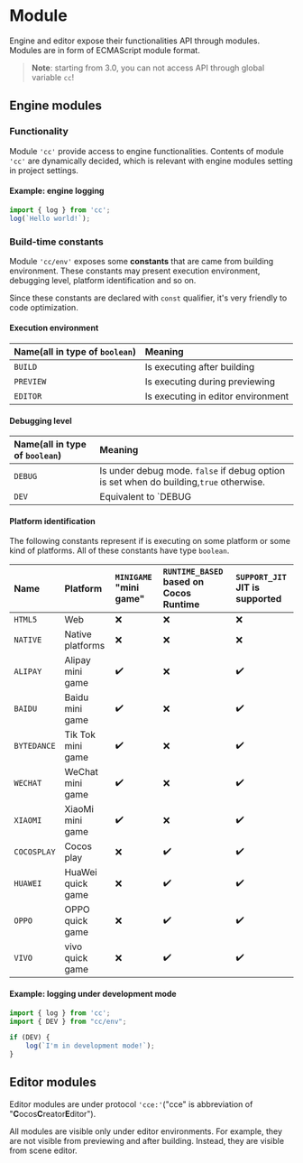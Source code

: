 # Module

Engine and editor expose their functionalities API through modules. Modules are in form of ECMAScript module format.

> **Note**: starting from 3.0, you can not access API through global variable `cc`!

## Engine modules

### Functionality

Module `'cc'` provide access to engine functionalities. Contents of module `'cc'` are dynamically decided, which is relevant with engine modules setting in project settings.

#### Example: engine logging

```ts
import { log } from 'cc';
log(`Hello world!`);
```

### Build-time constants

Module `'cc/env'` exposes some **constants** that are came from building environment. These constants may present execution environment, debugging level, platform identification and so on.

Since these constants are declared with `const` qualifier, it's very friendly to code optimization.

#### Execution environment

| Name(all in type of `boolean`) | Meaning                            |
| :--------------------------------|:------------------------------------|
| `BUILD`                        | Is executing after building        |
| `PREVIEW`                      | Is executing during previewing     |
| `EDITOR`                       | Is executing in editor environment |


#### Debugging level

| Name(all in type of `boolean`) | Meaning                                                                                |
|:--------------------------------|:----------------------------------------------------------------------------------------|
| `DEBUG`                        | Is under debug mode. `false` if debug option is set when do building,`true` otherwise. |
| `DEV`                          | Equivalent to `DEBUG || EDITOR || PREVIEW || EDITOR`                                   |


#### Platform identification

The following constants represent if is executing on some platform or some kind of platforms. All of these constants have type `boolean`.
<!-- Please sort the table in dictionary order -->
| Name        | Platform          | `MINIGAME` "mini game" | `RUNTIME_BASED` based on Cocos Runtime | `SUPPORT_JIT` JIT is supported |
|:-------------|:-------------------|:------------------------|:----------------------------------------|:--------------------------------|
| `HTML5`     | Web               | ❌                      | ❌                                      | ❌                              |
| `NATIVE`    | Native platforms  | ❌                      | ❌                                      | ❌                              |
| `ALIPAY`    | Alipay mini game  | ✔️                      | ❌                                      | ✔️                              |
| `BAIDU`     | Baidu mini game   | ✔️                      | ❌                                      | ✔️                              |
| `BYTEDANCE` | Tik Tok mini game | ✔️                      | ❌                                      | ✔️                              |
| `WECHAT`    | WeChat mini game  | ✔️                      | ❌                                      | ✔️                              |
| `XIAOMI`    | XiaoMi mini game  | ✔️                      | ❌                                      | ✔️                              |
| `COCOSPLAY` | Cocos play        | ❌                      | ✔️                                      | ✔️                              |
| `HUAWEI`    | HuaWei quick game | ❌                      | ✔️                                      | ✔️                              |
| `OPPO`      | OPPO quick game   | ❌                      | ✔️                                      | ✔️                              |
| `VIVO`      | vivo quick game   | ❌                      | ✔️                                      | ✔️                              |


#### Example: logging under development mode

```ts
import { log } from 'cc';
import { DEV } from "cc/env";

if (DEV) {
    log(`I'm in development mode!`);
}
```

## Editor modules

Editor modules are under protocol `'cce:'`("cce" is abbreviation of "**C**ocos**C**reator**E**ditor").

All modules are visible only under editor environments. For example, they are not visible from previewing and after building. Instead, they are visible from scene editor.

<!--
| Module name | Use for                        |
|-------------|--------------------------------|
| `'cce:gizmo'` | Gizmo                          |
-->